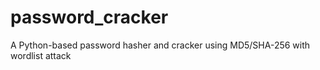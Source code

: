 # password_cracker
A Python-based password hasher and cracker using MD5/SHA-256 with wordlist attack
